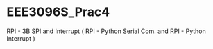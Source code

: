 # EEE3096S_Prac4
RPI - 3B SPI and Interrupt ( RPI - Python Serial  Com. and  RPI - Python Interrupt )
